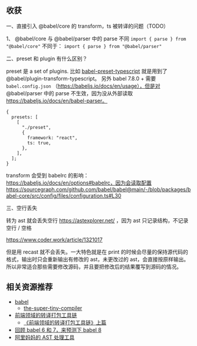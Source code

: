 ## 收获

一、直接引入 @babel/core 的 transform，ts 被转译的问题（TODO）

1、 @babel/core 与 @babel/parser 中的 parse 不同
`import { parse } from "@babel/core"`
不同于：
`import { parse } from "@babel/parser"`

<!-- 2、如果直接引入 transform，则 -->

二、preset 和 plugin 有什么区别？

preset 是 a set of plugins.
比如 [babel-preset-typescript](https://github.com/babel/babel/blob/main/packages/babel-preset-typescript/src/index.js) 就是用到了 @babel/plugin-transform-typescript。
另外 babel 7.8.0 + 需要 `babel.config.json` （https://babeljs.io/docs/en/usage），但是对 @babel/parser 中的 parse 不生效，因为没从外部读取 https://babeljs.io/docs/en/babel-parser。

```
{
  presets: [
    [
      "./preset",
      {
        framework: "react",
        ts: true,
      },
    ],
  ];
}
```

transform 会受到 babelrc 的影响：https://babeljs.io/docs/en/options#babelrc，因为会读取配置 https://sourcegraph.com/github.com/babel/babel@main/-/blob/packages/babel-core/src/config/files/configuration.ts#L30

三、空行丢失

转为 ast 就会丢失空行 https://astexplorer.net/ ，因为 ast 只记录结构，不记录空行 / 空格

https://www.coder.work/article/1321017

但是用 recast 就不会丢失。一大特色就是在 print 的时候会尽量的保持源代码的格式，输出时只会重新输出有修改的 ast，未更改过的 ast，会直接按原样输出。所以非常适合那些需要修改源码，并且要把修改后的结果覆写到源码的情况。

## 相关资源推荐

- [babel](https://babeljs.io/docs/en/)
  - [the-super-tiny-compiler](https://github.com/jamiebuilds/the-super-tiny-compiler/blob/master/the-super-tiny-compiler.js)
- [前端领域的转译打包工具链](https://deeplang.org/assets/files/transpilers-package-tools-in-frontend-by-xuguang.pdf)
  - [《前端领域的转译打包工具链》上篇](https://juejin.cn/post/6956602138201948196)
- [回顾 babel 6 和 7，来预测下 babel 8](https://juejin.cn/post/6956224866312060942)
- [阿里妈妈的 AST 处理工具](https://github.com/thx/gogocode)
